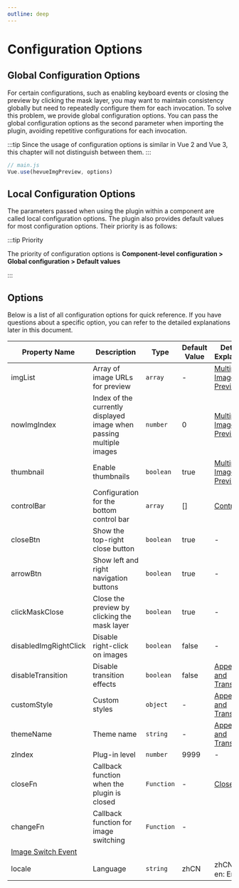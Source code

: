```yaml
---
outline: deep
---
```


# Configuration Options

## Global Configuration Options

For certain configurations, such as enabling keyboard events or closing the preview by clicking the mask layer, you may want to maintain consistency globally but need to repeatedly configure them for each invocation. To solve this problem, we provide global configuration options. You can pass the global configuration options as the second parameter when importing the plugin, avoiding repetitive configurations for each invocation.

:::tip
Since the usage of configuration options is similar in Vue 2 and Vue 3, this chapter will not distinguish between them.
:::

```js
// main.js
Vue.use(hevueImgPreview, options)
```

## Local Configuration Options

The parameters passed when using the plugin within a component are called local configuration options. The plugin also provides default values for most configuration options. Their priority is as follows:

:::tip Priority

The priority of configuration options is **Component-level configuration > Global configuration > Default values**

:::

## Options

Below is a list of all configuration options for quick reference. If you have questions about a specific option, you can refer to the detailed explanations later in this document.

| Property Name         | Description                                                         | Type       | Default Value | Detailed Explanation                       |
| --------------------- | ------------------------------------------------------------------- | ---------- | ------------- | ------------------------------------------ |
| imgList               | Array of image URLs for preview                                     | `array`    | -             | [Multiple Image Preview](./multiple)       |
| nowImgIndex           | Index of the currently displayed image when passing multiple images | `number`   | 0             | [Multiple Image Preview](./multiple)       |
| thumbnail             | Enable thumbnails                                                   | `boolean`  | true          | [Multiple Image Preview](./multiple)       |
| controlBar            | Configuration for the bottom control bar                            | `array`    | []            | [Control Bar](./controlBar)                |
| closeBtn              | Show the top-right close button                                     | `boolean`  | true          | -                                          |
| arrowBtn              | Show left and right navigation buttons                              | `boolean`  | true          | -                                          |
| clickMaskClose        | Close the preview by clicking the mask layer                        | `boolean`  | true          | -                                          |
| disabledImgRightClick | Disable right-click on images                                       | `boolean`  | false         | -                                          |
| disableTransition     | Disable transition effects                                          | `boolean`  | false         | [Appearance and Transition](./customStyle) |
| customStyle           | Custom styles                                                       | `object`   | -             | [Appearance and Transition](./customStyle) |
| themeName             | Theme name                                                          | `string`   | -             | [Appearance and Transition](./customStyle) |
| zIndex                | Plug-in level          | `number`   | 9999  | -|
| closeFn               | Callback function when the plugin is closed                         | `Function` | -             | [Close Event](./closeFn)                   |
| changeFn              | Callback function for image switching                               | `Function` | -             | 
[Image Switch Event](./changeFn)           |
| locale                | Language           | `string`   | zhCN  | zhCN: 中文<br/>en: English |
